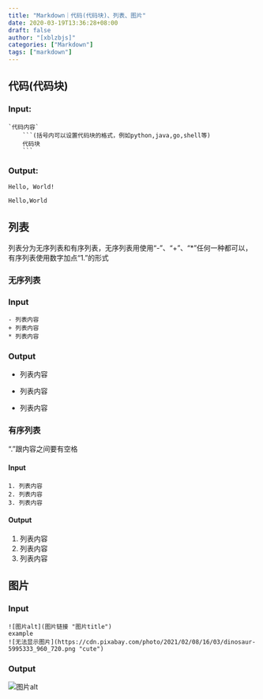 ```yaml
---
title: "Markdown｜代码(代码块)、列表、图片"
date: 2020-03-19T13:36:28+08:00
draft: false
author: "[xblzbjs]"
categories: ["Markdown"]
tags: ["markdown"]
---
```



## 代码(代码块)
### Input:
```
`代码内容`
    ```(括号内可以设置代码块的格式，例如python,java,go,shell等)
    代码块
    ```
```
### Output:
`Hello, World!`
```python
Hello,World
```

## 列表
列表分为无序列表和有序列表，无序列表用使用“-”、“+”、“*”任何一种都可以，有序列表使用数字加点“1.”的形式

### 无序列表
### Input
```
- 列表内容
+ 列表内容
* 列表内容
```
### Output
- 列表内容
+ 列表内容
* 列表内容

### 有序列表
“.”跟内容之间要有空格
#### Input
```
1. 列表内容
2. 列表内容
3. 列表内容
```
#### Output
1. 列表内容
2. 列表内容
3. 列表内容
## 图片
### Input

```
![图片alt](图片链接 "图片title")
example
![无法显示图片](https://cdn.pixabay.com/photo/2021/02/08/16/03/dinosaur-5995333_960_720.png "cute")
```

### Output
![图片alt](https://cdn.pixabay.com/photo/2021/02/08/16/03/dinosaur-5995333_960_720.png "cute")
